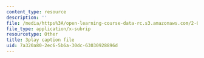 ```yaml
---
content_type: resource
description: ''
file: /media/https%3A/open-learning-course-data-rc.s3.amazonaws.com/2-003sc-engineering-dynamics-fall-2011/7a320a802ec65b6a30dc63030928896d_63sIgMvBuEQ.srt
file_type: application/x-subrip
resourcetype: Other
title: 3play caption file
uid: 7a320a80-2ec6-5b6a-30dc-63030928896d
---
```

